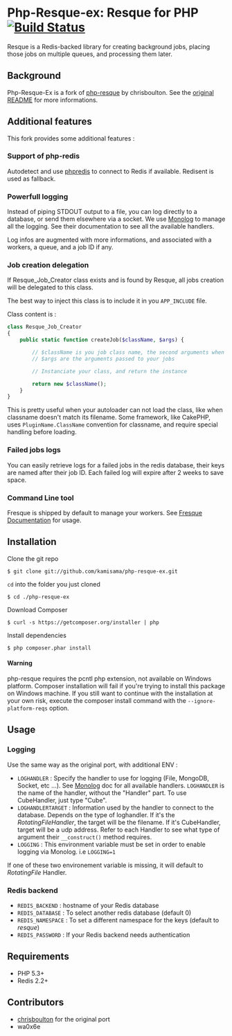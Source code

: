 Php-Resque-ex: Resque for PHP [![Build Status](https://secure.travis-ci.org/wa0x6e/php-resque-ex.png)](http://travis-ci.org/wa0x6e/php-resque-ex)
===========================================

Resque is a Redis-backed library for creating background jobs, placing
those jobs on multiple queues, and processing them later.

## Background ##

Php-Resque-Ex is a fork of [php-resque](https://github.com/chrisboulton/php-resque) by chrisboulton. See the [original README](https://github.com/chrisboulton/php-resque/blob/master/README.md) for more informations.

## Additional features ##

This fork provides some additional features :

### Support of php-redis

Autodetect and use [phpredis](https://github.com/nicolasff/phpredis) to connect to Redis if available. Redisent is used as fallback.

### Powerfull logging

Instead of piping STDOUT output to a file, you can log directly to a database, or send them elsewhere via a socket. We use [Monolog](https://github.com/Seldaek/monolog) to manage all the logging. See their documentation to see all the available handlers.

Log infos are augmented with more informations, and associated with a workers, a queue, and a job ID if any.

### Job creation delegation

If Resque_Job_Creator class exists and is found by Resque, all jobs creation will be delegated to this class.

The best way to inject this class is to include it in you `APP_INCLUDE` file.

Class content is :

```php
class Resque_Job_Creator
{
    public static function createJob($className, $args) {

        // $className is you job class name, the second arguments when enqueuing a job
        // $args are the arguments passed to your jobs

        // Instanciate your class, and return the instance

        return new $className();
    }
}
```

This is pretty useful when your autoloader can not load the class, like when classname doesn't match its filename. Some framework, like CakePHP, uses `PluginName.ClassName` convention for classname, and require special handling before loading.

### Failed jobs logs

You can easily retrieve logs for a failed jobs in the redis database, their keys are named after their job ID. Each failed log will expire after 2 weeks to save space.

### Command Line tool

Fresque is shipped by default to manage your workers. See [Fresque Documentation](https://github.com/wa0x6e/Fresque) for usage.

## Installation

Clone the git repo

    $ git clone git://github.com/kamisama/php-resque-ex.git

 `cd` into the folder you just cloned

    $ cd ./php-resque-ex

Download Composer

    $ curl -s https://getcomposer.org/installer | php

Install dependencies

    $ php composer.phar install

#### Warning

php-resque requires the pcntl php extension, not available on Windows platform. Composer installation will fail if you're trying to install this package on Windows machine. If you still want to continue with the installation at your own risk, execute the composer install command with the `--ignore-platform-reqs` option.

## Usage

### Logging

Use the same way as the original port, with additional ENV :

* `LOGHANDLER` : Specify the handler to use for logging (File, MongoDB, Socket, etc …).
 See [Monolog](https://github.com/Seldaek/monolog#handlers) doc for all available handlers.
`LOGHANDLER` is the name of the handler, without the "Handler" part. To use CubeHandler, just type "Cube".
* `LOGHANDLERTARGET` : Information used by the handler to connect to the database.
Depends on the type of loghandler. If it's the *RotatingFileHandler*, the target will be the filename. If it's CubeHandler, target will be a udp address. Refer to each Handler to see what type of argument their `__construct()` method requires.
* `LOGGING` : This environment variable must be set in order to enable logging via Monolog. i.e `LOGGING=1`

If one of these two environement variable is missing, it will default to *RotatingFile* Handler.

### Redis backend

* `REDIS_BACKEND` : hostname of your Redis database
* `REDIS_DATABASE` : To select another redis database (default 0)
* `REDIS_NAMESPACE` : To set a different namespace for the keys (default to *resque*)
* `REDIS_PASSWORD` : If your Redis backend needs authentication

## Requirements ##

* PHP 5.3+
* Redis 2.2+

## Contributors ##

* [chrisboulton](https://github.com/chrisboulton/php-resque) for the original port
* wa0x6e
